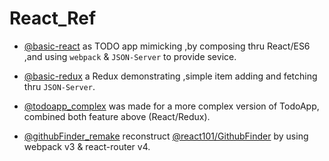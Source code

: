 # React_Ref 

* [@basic-react](https://github.com/1hsun/react_ref/tree/master/basic-react) as TODO app mimicking ,by composing thru React/ES6 ,and using `webpack` & `JSON-Server` to provide sevice. 

* [@basic-redux](https://github.com/1hsun/react_ref/tree/master/basic-redux) a Redux demonstrating ,simple item adding and fetching thru `JSON-Server`.

* [@todoapp_complex](https://github.com/1hsun/react_ref/tree/master/todoapp_complex) was  made for a more complex version of TodoApp, combined both feature above (React/Redux). 

* [@githubFinder_remake](https://github.com/1hsun/react_ref/tree/master/githubFinder_remake) reconstruct [@react101/GithubFinder](https://github.com/kdchang/reactjs101/blob/master/Ch09/react-router-redux-github-finder.md) by using webpack v3 & react-router v4.

